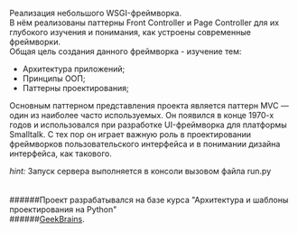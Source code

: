 Реализация небольшого WSGI-фреймворка. <br>
В нём реализованы паттерны Front Controller и Page Controller для их глубокого изучения и понимания, как устроены современные фреймворки. <br>
Общая цель создания данного фреймворка - изучение тем:
- Архитектура приложений;
- Принципы ООП;
- Паттерны проектирования;

Основным паттерном представления проекта является паттерн MVC — один из наиболее часто используемых. Он появился в конце 1970-х годов и
использовался при разработке UI-фреймворка для платформы Smalltalk. С тех пор он играет важную роль в проектировании фреймворков пользовательского интерфейса и в понимании дизайна интерфейса, как такового.

*hint:* 
Запуск сервера выполняется в консоли вызовом файла run.py
<br><br><br>
######Проект разрабатывался на базе курса "Архитектура и шаблоны проектирования на Python"<br>
######[GeekBrains](https://gb.ru/).
